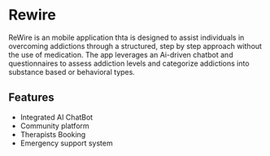 # Rewire
ReWire is an mobile application thta is designed to assist individuals in overcoming addictions through a structured, step by step approach without the use of medication. The app leverages an Ai-driven chatbot and questionnaires to assess addiction levels and categorize addictions into substance based or behavioral types.

## Features
- Integrated AI ChatBot
- Community platform
- Therapists Booking
- Emergency support system
